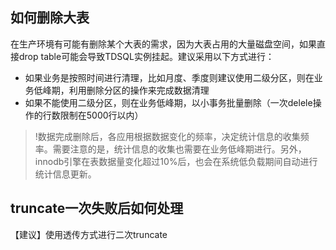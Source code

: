 ## 如何删除大表
在生产环境有可能有删除某个大表的需求，因为大表占用的大量磁盘空间，如果直接drop table可能会导致TDSQL实例挂起。建议采用以下方式进行：
- 如果业务是按照时间进行清理，比如月度、季度则建议使用二级分区，则在业务低峰期，利用删除分区的操作来完成数据清理
- 如果不能使用二级分区，则在业务低峰期，以小事务批量删除（一次delele操作的行数限制在5000行以内）
>!数据完成删除后，各应用根据数据变化的频率，决定统计信息的收集频率。需要注意的是，统计信息的收集也需要在业务低峰期进行。另外，innodb引擎在表数据量变化超过10%后，也会在系统低负载期间自动进行统计信息更新。


## truncate一次失败后如何处理
【建议】使用透传方式进行二次truncate
